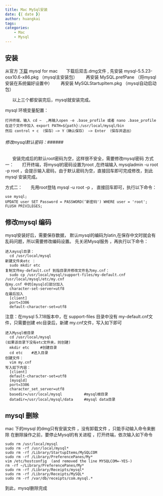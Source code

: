 ```yaml
---
title: Mac MySql安装
date: {{ date }}
author: huangkai
tags:
categories:
    - Mac
    - Mysql
---
```


## 安装 ##
从官方 [下载](http://dev.mysql.com/downloads/mysql/) mysql for mac
&nbsp;&nbsp;&nbsp;&nbsp;&nbsp;&nbsp;下载后双击.dmg文件 , 先安装 mysql-5.5.23-osx10.6-x86.pkg （mysql主安装包）
&nbsp;&nbsp;&nbsp;&nbsp;&nbsp;&nbsp;再安装 MySQL.prefPane （将mysql安装在系统偏好设置中） 
&nbsp;&nbsp;&nbsp;&nbsp;&nbsp;&nbsp;再安装 MySQLStartupItem.pkg （mysql自动启动包）

&nbsp;&nbsp;&nbsp;&nbsp;&nbsp;&nbsp;以上三个都安装完后，mysql就安装完成。

mysql 环境变量配置：
```text
打开终端，输入 cd ~  ,再输入open -e .base_profile 或者 nano .base_profile 
在这个文件中加入 export PATH=${path}:/usr/local/mysql/bin
然后 control + c （保存）—> Y（确认保存） —> Enter （保存并退出） 
```
###### 修改mysql默认密码：######
&nbsp;&nbsp;&nbsp;&nbsp;&nbsp;&nbsp;安装完成后的默认root密码为空，这样很不安全，需要修改mysql密码
方式一：
&nbsp;&nbsp;&nbsp;&nbsp;&nbsp;&nbsp;打开终端，将mysql的密码设置为root ,在终端输入 mysqladmin -u root -p root ，会提示输入密码，由于默认密码为空，直接回车即可完成修改，到此mysql 安装完成。

方式二：
&nbsp;&nbsp;&nbsp;&nbsp;&nbsp;&nbsp;先用root登陆 mysql -u root -p ， 直接回车即可，执行以下命令：
```text
use mysql;
UPDATE user SET Password = PASSWORD(‘新密码') WHERE user = 'root';
FLUSH PRIVILEGES;
```
## 修改mysql 编码 ##
mysql安装好后，需要保存数据，     默认mysql的编码为latin,在保存中文时就会有乱码问题，所以需要修改编码设置。
先关闭Mysql服务 ，再执行以下命令：
```text
进入mysql目录：	
  cd /usr/local/mysql
新建文件夹etc ：   
  sudo mkdir etc
复制文件my-default.cnf 到指目录并修改文件名为my.cnf： 
  sudo cp /usr/local/mysql/support-files/my-default.cnf /usr/local/mysql/etc/my.cnf
在my.cnf 中的[mysqld]部分加入
  character-set-server=utf8
在最后加入
  [client]
  port=3306
  default-character-set=utf8
```
注意：在mysql 5.7.18版本中，在 support-files 目录中没有 my-default.cnf文件，只需要创建 etc目录后，新建 my.cnf文件，写入如下即可
```
进入Mysql根目录
  cd /usr/local/mysql
(如果该目录下没有etc文件夹，则创建)
  mkdir etc 	#创建目录
  cd etc	#进入目录
创建文件：
  vim my.cnf
写入如下内容：
  [client]
  default-character-set=utf8
  [mysqld]
  port=3306
  character_set_server=utf8
  basedir=/usr/local/mysql 			#mysql根目录
  datadir=/usr/local/mysql/data		#mysql data目录

```

## mysql 删除 ##
mac 下的mysql 的dmg只有安装文件 ，没有卸载文件 ，只能手动输入命令来删除
在删除操作之前，要停止Mysql的有关进程 ，打开终端，依次输入如下命令
```
sudo rm /usr/local/mysql
sudo rm -rf /usr/local/mysql*
sudo rm -rf /Library/StartupItems/MySQLCOM
sudo rm -rf /Library/PreferencePanes/My*
vim /etc/hostconfig  (and removed the line MYSQLCOM=-YES-)
rm -rf ~/Library/PreferencePanes/My*
sudo rm -rf /Library/Receipts/mysql*
sudo rm -rf /Library/Receipts/MySQL*
sudo rm -rf /var/db/receipts/com.mysql.*
```
到此，mysql删除完成
